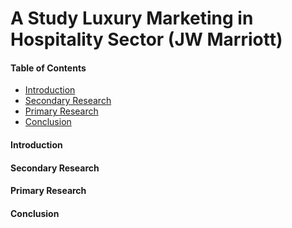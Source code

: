 # A Study Luxury Marketing in Hospitality Sector (JW Marriott)

#### Table of Contents
- [Introduction](#introduction)
- [Secondary Research](#secondary-research)
- [Primary Research](#primary-research)
- [Conclusion](#conclusion)
  
#### Introduction
#### Secondary Research
#### Primary Research
#### Conclusion
